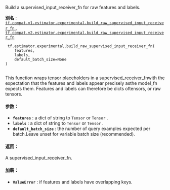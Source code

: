 Build a supervised_input_receiver_fn for raw features and labels.

**别名** : [ `tf.compat.v1.estimator.experimental.build_raw_supervised_input_receiver_fn` ](/api_docs/python/tf/estimator/experimental/build_raw_supervised_input_receiver_fn), [ `tf.compat.v2.estimator.experimental.build_raw_supervised_input_receiver_fn` ](/api_docs/python/tf/estimator/experimental/build_raw_supervised_input_receiver_fn)

```
 tf.estimator.experimental.build_raw_supervised_input_receiver_fn(
    features,
    labels,
    default_batch_size=None
)
 
```

This function wraps tensor placeholders in a supervised_receiver_fnwith the expectation that the features and labels appear precisely asthe model_fn expects them. Features and labels can therefore be dicts oftensors, or raw tensors.

#### 参数：
- **`features`** : a dict of string to  `Tensor`  or  `Tensor` .
- **`labels`** : a dict of string to  `Tensor`  or  `Tensor` .
- **`default_batch_size`** : the number of query examples expected per batch.Leave unset for variable batch size (recommended).


#### 返回：
A supervised_input_receiver_fn.

#### 加薪：
- **`ValueError`** : if features and labels have overlapping keys.
